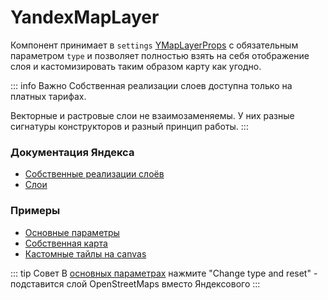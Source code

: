# YandexMapLayer

Компонент принимает в `settings` [YMapLayerProps](https://yandex.ru/dev/jsapi30/doc/ru/ref/#YMapLayerProps) с обязательным параметром `type` и позволяет полностью взять на себя отображение слоя и кастомизировать таким образом карту как угодно.

::: info Важно
Собственная реализации слоев доступна только на платных тарифах.

Векторные и растровые слои не взаимозаменяемы. У них разные сигнатуры конструкторов и разный принцип работы.
:::

### Документация Яндекса
- [Собственные реализации слоёв](https://yandex.ru/dev/jsapi30/doc/ru/dg/concepts/custom-layers)
- [Слои](https://yandex.ru/dev/jsapi30/doc/ru/dg/concepts/map-objects#layers)

### Примеры
- [Основные параметры](/examples/map-params)
- [Собственная карта](/examples/custom-map)
- [Кастомные тайлы на canvas](/examples/canvas-tiles)

::: tip Совет
В [основных параметрах](/examples/map-params) нажмите "Change type and reset" - подставится слой OpenStreetMaps вместо Яндексового
:::
